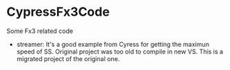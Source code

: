 # CypressFx3Code
Some Fx3 related code
* streamer: It's a good example from Cyress for getting the maximun speed of SS. Original project was too old to compile in new VS. This is a migrated project of the original one.
